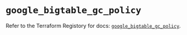 # `google_bigtable_gc_policy`

Refer to the Terraform Registory for docs: [`google_bigtable_gc_policy`](https://registry.terraform.io/providers/hashicorp/google-beta/4.71.0/docs/resources/google_bigtable_gc_policy).
